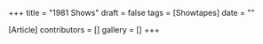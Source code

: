 +++
title = "1981 Shows"
draft = false
tags = [Showtapes]
date = ""

[Article]
contributors = []
gallery = []
+++